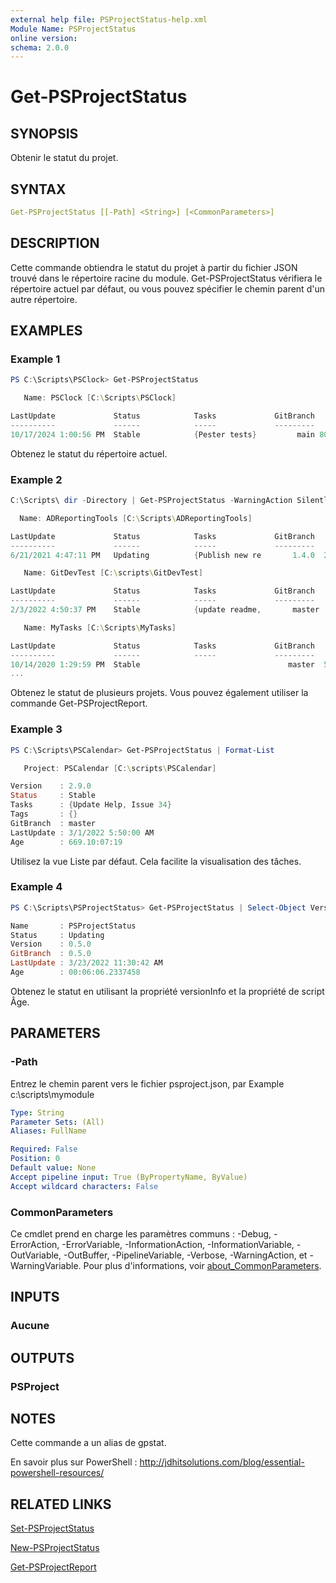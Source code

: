 ```yaml
---
external help file: PSProjectStatus-help.xml
Module Name: PSProjectStatus
online version:
schema: 2.0.0
---
```


# Get-PSProjectStatus

## SYNOPSIS

Obtenir le statut du projet.

## SYNTAX

```yaml
Get-PSProjectStatus [[-Path] <String>] [<CommonParameters>]
```

## DESCRIPTION

Cette commande obtiendra le statut du projet à partir du fichier JSON trouvé dans le répertoire racine du module. Get-PSProjectStatus vérifiera le répertoire actuel par défaut, ou vous pouvez spécifier le chemin parent d'un autre répertoire.

## EXAMPLES

### Example 1

```powershell
PS C:\Scripts\PSClock> Get-PSProjectStatus

   Name: PSClock [C:\Scripts\PSClock]

LastUpdate             Status            Tasks             GitBranch      Age
----------             ------            -----             ---------      ---
10/17/2024 1:00:56 PM  Stable            {Pester tests}         main 80.20:40
```

Obtenez le statut du répertoire actuel.

### Example 2

```powershell
C:\Scripts\ dir -Directory | Get-PSProjectStatus -WarningAction SilentlyContinue

  Name: ADReportingTools [C:\Scripts\ADReportingTools]

LastUpdate             Status            Tasks             GitBranch        Age
----------             ------            -----             ---------        ---
6/21/2021 4:47:11 PM   Updating          {Publish new re       1.4.0  266.17:59

   Name: GitDevTest [C:\scripts\GitDevTest]

LastUpdate             Status            Tasks             GitBranch        Age
----------             ------            -----             ---------        ---
2/3/2022 4:50:37 PM    Stable            {update readme,       master   39.17:55

   Name: MyTasks [C:\Scripts\MyTasks]

LastUpdate             Status            Tasks             GitBranch        Age
----------             ------            -----             ---------        ---
10/14/2020 1:29:59 PM  Stable                                 master  516.21:16
...
```

Obtenez le statut de plusieurs projets. Vous pouvez également utiliser la commande Get-PSProjectReport.

### Example 3

```powershell
PS C:\Scripts\PSCalendar> Get-PSProjectStatus | Format-List

   Project: PSCalendar [C:\scripts\PSCalendar]

Version    : 2.9.0
Status     : Stable
Tasks      : {Update Help, Issue 34}
Tags       : {}
GitBranch  : master
LastUpdate : 3/1/2022 5:50:00 AM
Age        : 669.10:07:19
```

Utilisez la vue Liste par défaut. Cela facilite la visualisation des tâches.

### Example 4

```powershell
PS C:\Scripts\PSProjectStatus> Get-PSProjectStatus | Select-Object VersionInfo,Âge

Name       : PSProjectStatus
Status     : Updating
Version    : 0.5.0
GitBranch  : 0.5.0
LastUpdate : 3/23/2022 11:30:42 AM
Age        : 00:06:06.2337458
```

Obtenez le statut en utilisant la propriété versionInfo et la propriété de script Âge.

## PARAMETERS

### -Path

Entrez le chemin parent vers le fichier psproject.json, par Example
c:\scripts\mymodule

```yaml
Type: String
Parameter Sets: (All)
Aliases: FullName

Required: False
Position: 0
Default value: None
Accept pipeline input: True (ByPropertyName, ByValue)
Accept wildcard characters: False
```

### CommonParameters

Ce cmdlet prend en charge les paramètres communs : -Debug, -ErrorAction, -ErrorVariable, -InformationAction, -InformationVariable, -OutVariable, -OutBuffer, -PipelineVariable, -Verbose, -WarningAction, et -WarningVariable. Pour plus d'informations, voir [about_CommonParameters](http://go.microsoft.com/fwlink/?LinkID=113216).

## INPUTS

### Aucune

## OUTPUTS

### PSProject

## NOTES

Cette commande a un alias de gpstat.

En savoir plus sur PowerShell : http://jdhitsolutions.com/blog/essential-powershell-resources/

## RELATED LINKS

[Set-PSProjectStatus](Set-PSProjectStatus.md)

[New-PSProjectStatus](New-PSProjectStatus.md)

[Get-PSProjectReport](Get-PSProjectReport.md)
